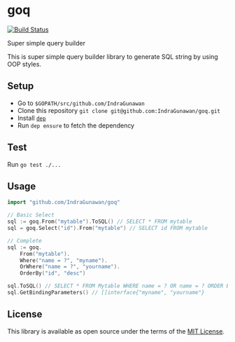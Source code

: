 # goq

[![Build Status](https://travis-ci.org/IndraGunawan/goq.svg?branch=master)](https://travis-ci.org/IndraGunawan/goq)

Super simple query builder

This is super simple query builder library to generate SQL string by using OOP styles.

## Setup
- Go to `$GOPATH/src/github.com/IndraGunawan`
- Clone this repository `git clone git@github.com:IndraGunawan/goq.git`
- Install [`dep`](https://golang.github.io/dep/)
- Run `dep ensure` to fetch the dependency

## Test
Run `go test ./...`

## Usage
```go
import "github.com/IndraGunawan/goq"

// Basic Select
sql := goq.From("mytable").ToSQL() // SELECT * FROM mytable
sql = goq.Select("id").From("mytable") // SELECT id FROM mytable

// Complete
sql := goq.
    From("mytable").
    Where("name = ?", "myname").
    OrWhere("name = ?", "yourname").
    OrderBy("id", "desc")

sql.ToSQL() // SELECT * FROM Mytable WHERE name = ? OR name = ? ORDER BY ID DESC
sql.GetBindingParameters() // []interface{"myname", "yourname"}
```

## License

This library is available as open source under the terms of the [MIT License](LICENSE).
